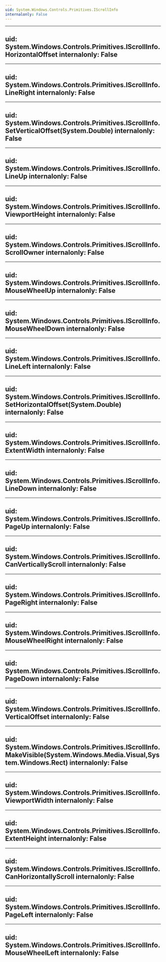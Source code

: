 ```yaml
---
uid: System.Windows.Controls.Primitives.IScrollInfo
internalonly: False
---
```


---
uid: System.Windows.Controls.Primitives.IScrollInfo.HorizontalOffset
internalonly: False
---

---
uid: System.Windows.Controls.Primitives.IScrollInfo.LineRight
internalonly: False
---

---
uid: System.Windows.Controls.Primitives.IScrollInfo.SetVerticalOffset(System.Double)
internalonly: False
---

---
uid: System.Windows.Controls.Primitives.IScrollInfo.LineUp
internalonly: False
---

---
uid: System.Windows.Controls.Primitives.IScrollInfo.ViewportHeight
internalonly: False
---

---
uid: System.Windows.Controls.Primitives.IScrollInfo.ScrollOwner
internalonly: False
---

---
uid: System.Windows.Controls.Primitives.IScrollInfo.MouseWheelUp
internalonly: False
---

---
uid: System.Windows.Controls.Primitives.IScrollInfo.MouseWheelDown
internalonly: False
---

---
uid: System.Windows.Controls.Primitives.IScrollInfo.LineLeft
internalonly: False
---

---
uid: System.Windows.Controls.Primitives.IScrollInfo.SetHorizontalOffset(System.Double)
internalonly: False
---

---
uid: System.Windows.Controls.Primitives.IScrollInfo.ExtentWidth
internalonly: False
---

---
uid: System.Windows.Controls.Primitives.IScrollInfo.LineDown
internalonly: False
---

---
uid: System.Windows.Controls.Primitives.IScrollInfo.PageUp
internalonly: False
---

---
uid: System.Windows.Controls.Primitives.IScrollInfo.CanVerticallyScroll
internalonly: False
---

---
uid: System.Windows.Controls.Primitives.IScrollInfo.PageRight
internalonly: False
---

---
uid: System.Windows.Controls.Primitives.IScrollInfo.MouseWheelRight
internalonly: False
---

---
uid: System.Windows.Controls.Primitives.IScrollInfo.PageDown
internalonly: False
---

---
uid: System.Windows.Controls.Primitives.IScrollInfo.VerticalOffset
internalonly: False
---

---
uid: System.Windows.Controls.Primitives.IScrollInfo.MakeVisible(System.Windows.Media.Visual,System.Windows.Rect)
internalonly: False
---

---
uid: System.Windows.Controls.Primitives.IScrollInfo.ViewportWidth
internalonly: False
---

---
uid: System.Windows.Controls.Primitives.IScrollInfo.ExtentHeight
internalonly: False
---

---
uid: System.Windows.Controls.Primitives.IScrollInfo.CanHorizontallyScroll
internalonly: False
---

---
uid: System.Windows.Controls.Primitives.IScrollInfo.PageLeft
internalonly: False
---

---
uid: System.Windows.Controls.Primitives.IScrollInfo.MouseWheelLeft
internalonly: False
---
